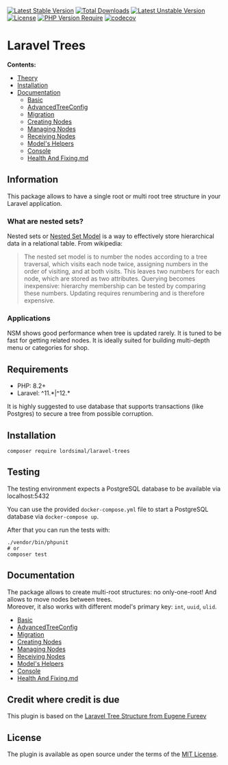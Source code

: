 [![Latest Stable Version](http://poser.pugx.org/lordsimal/laravel-trees/v)](https://packagist.org/packages/lordsimal/laravel-trees) 
[![Total Downloads](http://poser.pugx.org/lordsimal/laravel-trees/downloads)](https://packagist.org/packages/lordsimal/laravel-trees) 
[![Latest Unstable Version](http://poser.pugx.org/lordsimal/laravel-trees/v/unstable)](https://packagist.org/packages/lordsimal/laravel-trees) 
[![License](http://poser.pugx.org/lordsimal/laravel-trees/license)](https://packagist.org/packages/lordsimal/laravel-trees) 
[![PHP Version Require](http://poser.pugx.org/lordsimal/laravel-trees/require/php)](https://packagist.org/packages/lordsimal/laravel-trees)
[![codecov](https://codecov.io/gh/LordSimal/laravel-trees/graph/badge.svg?token=hCVUJyRb3D)](https://codecov.io/gh/LordSimal/laravel-trees)

# Laravel Trees

__Contents:__

- [Theory](#information)
- [Installation](#installation)
- [Documentation](#documentation)
  - [Basic](docs/Basic.md)
  - [AdvancedTreeConfig](docs/AdvancedTreeConfig.md)
  - [Migration](docs/Migration.md)
  - [Creating Nodes](docs/CreatingNodes.md)
  - [Managing Nodes](docs/ManagingNodes.md)
  - [Receiving Nodes](docs/ReceivingNodes.md)
  - [Model's Helpers](docs/Helpers.md)
  - [Console](docs/Console.md)
  - [Health And Fixing.md](docs/HealthAndFix.md)

## Information

This package allows to have a single root or multi root tree structure in your Laravel application.

### What are nested sets?

Nested sets or [Nested Set Model](http://en.wikipedia.org/wiki/Nested_set_model) is a way to effectively store
hierarchical data in a relational table. From wikipedia:

> The nested set model is to number the nodes according to a tree traversal,
> which visits each node twice, assigning numbers in the order of visiting, and
> at both visits. This leaves two numbers for each node, which are stored as two
> attributes. Querying becomes inexpensive: hierarchy membership can be tested by
> comparing these numbers. Updating requires renumbering and is therefore expensive.

### Applications

NSM shows good performance when tree is updated rarely. It is tuned to be fast for getting related nodes. It is ideally
suited for building multi-depth menu or categories for shop.

## Requirements

- PHP: 8.2+
- Laravel: ^11.\*|^12.\*

It is highly suggested to use database that supports transactions (like Postgres) to secure a tree from possible
corruption.

## Installation

```shell
composer require lordsimal/laravel-trees
```

## Testing

The testing environment expects a PostgreSQL database to be available via localhost:5432

You can use the provided `docker-compose.yml` file to start a PostgreSQL database via `docker-compose up`.

After that you can run the tests with:

```shell
./vendor/bin/phpunit
# or
composer test
```

## Documentation

The package allows to create multi-root structures: no only-one-root! And allows to move nodes between trees.  
Moreover, it also works with different model's primary key: `int`, `uuid`, `ulid`.

- [Basic](docs/Basic.md)
- [AdvancedTreeConfig](docs/AdvancedTreeConfig.md)
- [Migration](docs/Migration.md)
- [Creating Nodes](docs/CreatingNodes.md)
- [Managing Nodes](docs/ManagingNodes.md)
- [Receiving Nodes](docs/ReceivingNodes.md)
- [Model's Helpers](docs/Helpers.md)
- [Console](docs/Console.md)
- [Health And Fixing.md](docs/HealthAndFix.md)

## Credit where credit is due
This plugin is based on the [Laravel Tree Structure from Eugene Fureev](https://github.com/efureev/laravel-trees)

## License
The plugin is available as open source under the terms of the [MIT License](https://github.com/lordsimal/laravel-trees/blob/main/LICENSE).